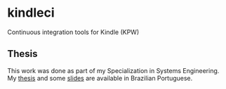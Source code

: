 kindleci
========

Continuous integration tools for Kindle (KPW)

## Thesis

This work was done as part of my Specialization in Systems Engineering. My [thesis](http://mesailde.github.io/kindleci/docs/pt_BR/thesis.pdf) and some [slides](http://mesailde.github.io/kindleci/docs/pt_BR/slides.pdf) are available in Brazilian Portuguese.
